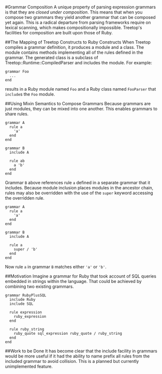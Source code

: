 #Grammar Composition
A unique property of parsing expression grammars is that they are _closed under composition_. This means that when you compose two grammars they yield another grammar that can be composed yet again. This is a radical departure from parsing frameworks require on lexical scanning, which makes compositionally impossible. Treetop's facilities for composition are built upon those of Ruby.

##The Mapping of Treetop Constructs to Ruby Constructs
When Treetop compiles a grammar definition, it produces a module and a class. The module contains methods implementing all of the rules defined in the grammar. The generated class is a subclass of Treetop::Runtime::CompiledParser and includes the module. For example:

    grammar Foo
      ...
    end
    
results in a Ruby module named `Foo` and a Ruby class named `FooParser` that `include`s the `Foo` module.

##Using Mixin Semantics to Compose Grammars
Because grammars are just modules, they can be mixed into one another. This enables grammars to share rules.

    grammar A
      rule a
        'a'
      end
    end
    
    grammar B
      include A
    
      rule ab
        a 'b'
      end
    end
    
Grammar `B` above references rule `a` defined in a separate grammar that it includes. Because module inclusion places modules in the ancestor chain, rules may also be overridden with the use of the `super` keyword accessing the overridden rule.

    grammar A
      rule a
        'a'
      end
    end

    grammar B
      include A

      rule a
        super / 'b'
      end
    end

Now rule `a` in grammar `B` matches either `'a'` or `'b'`.

##Motivation
Imagine a grammar for Ruby that took account of SQL queries embedded in strings within the language. That could be achieved by combining two existing grammars.

    grammar RubyPlusSQL
      include Ruby
      include SQL
      
      rule expression
        ruby_expression
      end
      
      rule ruby_string
        ruby_quote sql_expression ruby_quote / ruby_string
      end
    end
    
##Work to be Done
It has become clear that the include facility in grammars would be more useful if it had the ability to name prefix all rules from the included grammar to avoid collision. This is a planned but currently unimplemented feature.